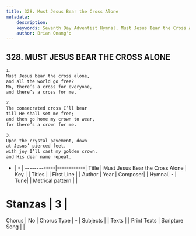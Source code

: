 ```yaml
---
title: 328. Must Jesus Bear the Cross Alone
metadata:
    description: 
    keywords: Seventh Day Adventist Hymnal, Must Jesus Bear the Cross Alone, , 
    author: Brian Onang'o
---
```



## 328. MUST JESUS BEAR THE CROSS ALONE

```txt
1.
Must Jesus bear the cross alone,
and all the world go free?
No, there’s a cross for everyone,
and there’s a cross for me.

2.
The consecrated cross I’ll bear
till He shall set me free;
and then go home my crown to wear,
for there’s a crown for me.

3.
Upon the crystal pavement, down
at Jesus’ pierced feet,
with joy I’ll cast my golden crown,
and His dear name repeat.
```

- |   -  |
-------------|------------|
Title | Must Jesus Bear the Cross Alone |
Key |  |
Titles |  |
First Line |  |
Author | 
Year | 
Composer|  |
Hymnal|  - |
Tune|  |
Metrical pattern | |
# Stanzas | 3 |
Chorus | No |
Chorus Type | - |
Subjects |  |
Texts |  |
Print Texts | 
Scripture Song |  |
  

